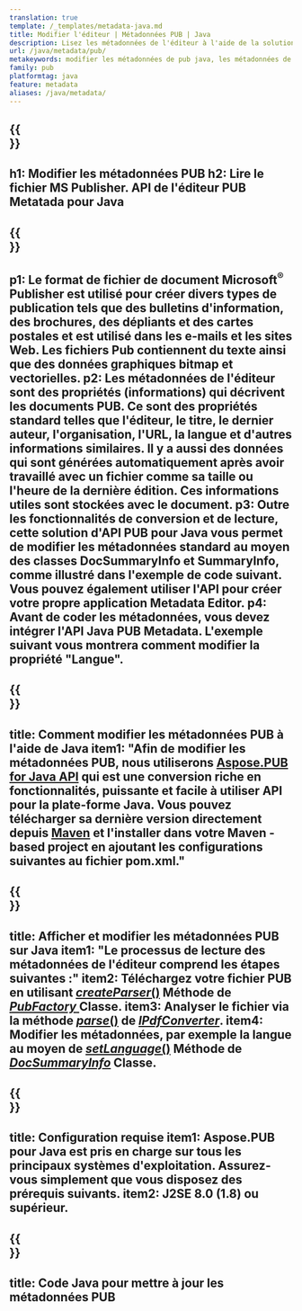 ```yaml
---
translation: true
template: /_templates/metadata-java.md
title: Modifier l'éditeur | Métadonnées PUB | Java
description: Lisez les métadonnées de l'éditeur à l'aide de la solution d'API PUB Java. L'API Java native vous donne accès aux propriétés SummaryInfo et DocSummaryInfo.
url: /java/metadata/pub/
metakeywords: modifier les métadonnées de pub java, les métadonnées de fichier pub java, l'éditeur de métadonnées java, lire les métadonnées de fichier pub java, lire les métadonnées de pub java
family: pub
platformtag: java
feature: metadata
aliases: /java/metadata/
---
```


{{<section banner>}}
---
h1: Modifier les métadonnées PUB
h2: Lire le fichier MS Publisher. API de l'éditeur PUB Metatada pour Java
---

{{<section overview>}}
---
p1: Le format de fichier de document Microsoft<sup>®</sup> Publisher est utilisé pour créer divers types de publication tels que des bulletins d'information, des brochures, des dépliants et des cartes postales et est utilisé dans les e-mails et les sites Web. Les fichiers Pub contiennent du texte ainsi que des données graphiques bitmap et vectorielles.
p2: Les métadonnées de l'éditeur sont des propriétés (informations) qui décrivent les documents PUB. Ce sont des propriétés standard telles que l'éditeur, le titre, le dernier auteur, l'organisation, l'URL, la langue et d'autres informations similaires. Il y a aussi des données qui sont générées automatiquement après avoir travaillé avec un fichier comme sa taille ou l'heure de la dernière édition. Ces informations utiles sont stockées avec le document.
p3: Outre les fonctionnalités de conversion et de lecture, cette solution d'API PUB pour Java vous permet de modifier les métadonnées standard au moyen des classes DocSummaryInfo et SummaryInfo, comme illustré dans l'exemple de code suivant. Vous pouvez également utiliser l'API pour créer votre propre application Metadata Editor.
p4: Avant de coder les métadonnées, vous devez intégrer l'API Java PUB Metadata. L'exemple suivant vous montrera comment modifier la propriété "Langue".
---

{{<section widget>}}
---
title: Comment modifier les métadonnées PUB à l'aide de Java
item1: "Afin de modifier les métadonnées PUB, nous utiliserons [Aspose.PUB for Java API](https://products.aspose.com/pub/java/) qui est une conversion riche en fonctionnalités, puissante et facile à utiliser API pour la plate-forme Java. Vous pouvez télécharger sa dernière version directement depuis [Maven](https://repository.aspose.com/pub/) et l'installer dans votre Maven -based project en ajoutant les configurations suivantes au fichier pom.xml."
---

{{<section feature1>}}
---
title: Afficher et modifier les métadonnées PUB sur Java
item1: "Le processus de lecture des métadonnées de l'éditeur comprend les étapes suivantes :"
item2: Téléchargez votre fichier PUB en utilisant [*createParser*()](https://reference.aspose.com/pub/java/com.aspose.pub/PubFactory#createParser-java.lang.String-) Méthode de [*PubFactory* ](https://reference.aspose.com/pub/java/com.aspose.pub/PubFactory) Classe.
item3: Analyser le fichier via la méthode [*parse*()](https://reference.aspose.com/pub/java/com.aspose.pub/IPubParser#parse--) de [*IPdfConverter*](https://reference.aspose.com/pub/java/com.aspose.pub/IPubParser).
item4: Modifier les métadonnées, par exemple la langue au moyen de [*setLanguage*()](https://reference.aspose.com/pub/java/com.aspose.pub/DocSummaryInfo#setLanguage-java.lang.String-) Méthode de [*DocSummaryInfo*](https://reference.aspose.com/pub/java/com.aspose.pub/DocSummaryInfo) Classe.
---

{{<section feature2>}}
---
title: Configuration requise
item1: Aspose.PUB pour Java est pris en charge sur tous les principaux systèmes d'exploitation. Assurez-vous simplement que vous disposez des prérequis suivants.
item2: J2SE 8.0 (1.8) ou supérieur.
---

{{<section codeexample>}}
---
title: Code Java pour mettre à jour les métadonnées PUB
---